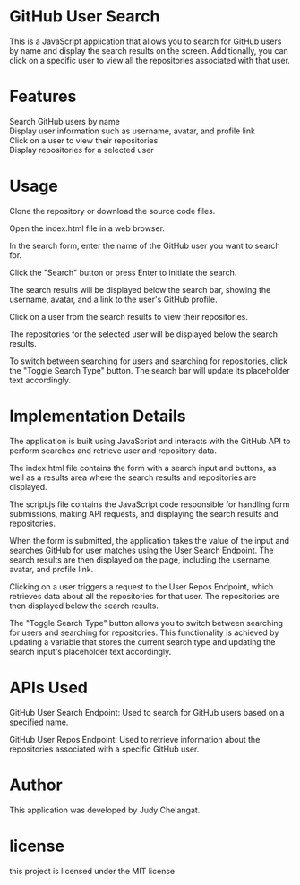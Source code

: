 
# GitHub User Search
This is a JavaScript application that allows you to search for GitHub users by name and display the search results on the screen. Additionally, you can click on a specific user to view all the repositories associated with that user.

# Features
Search GitHub users by name </br>
Display user information such as username, avatar, and profile link </br>
Click on a user to view their repositories </br>
Display repositories for a selected user </br>

# Usage
Clone the repository or download the source code files. </br>

Open the index.html file in a web browser. </br>

In the search form, enter the name of the GitHub user you want to search for. </br>

Click the "Search" button or press Enter to initiate the search. </br>

The search results will be displayed below the search bar, showing the username, avatar, and a link to the user's GitHub profile. </br>

Click on a user from the search results to view their repositories. </br>

The repositories for the selected user will be displayed below the search results. </br>

To switch between searching for users and searching for repositories, click the "Toggle Search Type" button. The search bar will update its placeholder text accordingly. </br>

# Implementation Details
The application is built using JavaScript and interacts with the GitHub API to perform searches and retrieve user and repository data. </br>

The index.html file contains the form with a search input and buttons, as well as a results area where the search results and repositories are displayed. </br>

The script.js file contains the JavaScript code responsible for handling form submissions, making API requests, and displaying the search results and repositories. </br>

When the form is submitted, the application takes the value of the input and searches GitHub for user matches using the User Search Endpoint. The search results are then displayed on the page, including the username, avatar, and profile link. </br>

Clicking on a user triggers a request to the User Repos Endpoint, which retrieves data about all the repositories for that user. The repositories are then displayed below the search results. </br>

The "Toggle Search Type" button allows you to switch between searching for users and searching for repositories. This functionality is achieved by updating a variable that stores the current search type and updating the search input's placeholder text accordingly. </br>

# APIs Used
GitHub User Search Endpoint: Used to search for GitHub users based on a specified name.

GitHub User Repos Endpoint: Used to retrieve information about the repositories associated with a specific GitHub user.

# Author
This application was developed by Judy Chelangat.

# license
this project is licensed under the MIT license 